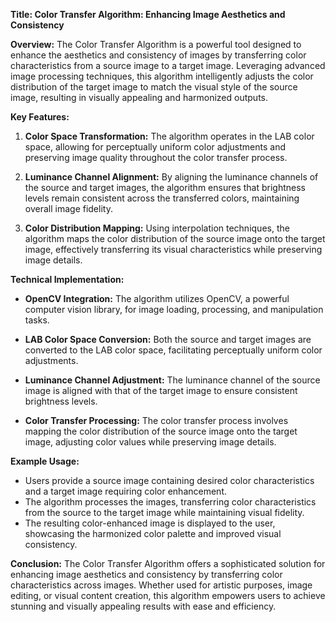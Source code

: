 **Title: Color Transfer Algorithm: Enhancing Image Aesthetics and Consistency**

**Overview:**
The Color Transfer Algorithm is a powerful tool designed to enhance the aesthetics and consistency of images by transferring color characteristics from a source image to a target image. Leveraging advanced image processing techniques, this algorithm intelligently adjusts the color distribution of the target image to match the visual style of the source image, resulting in visually appealing and harmonized outputs.

**Key Features:**

1. **Color Space Transformation:** The algorithm operates in the LAB color space, allowing for perceptually uniform color adjustments and preserving image quality throughout the color transfer process.

2. **Luminance Channel Alignment:** By aligning the luminance channels of the source and target images, the algorithm ensures that brightness levels remain consistent across the transferred colors, maintaining overall image fidelity.

3. **Color Distribution Mapping:** Using interpolation techniques, the algorithm maps the color distribution of the source image onto the target image, effectively transferring its visual characteristics while preserving image details.

**Technical Implementation:**

- **OpenCV Integration:** The algorithm utilizes OpenCV, a powerful computer vision library, for image loading, processing, and manipulation tasks.

- **LAB Color Space Conversion:** Both the source and target images are converted to the LAB color space, facilitating perceptually uniform color adjustments.

- **Luminance Channel Adjustment:** The luminance channel of the source image is aligned with that of the target image to ensure consistent brightness levels.

- **Color Transfer Processing:** The color transfer process involves mapping the color distribution of the source image onto the target image, adjusting color values while preserving image details.

**Example Usage:**

- Users provide a source image containing desired color characteristics and a target image requiring color enhancement.
- The algorithm processes the images, transferring color characteristics from the source to the target image while maintaining visual fidelity.
- The resulting color-enhanced image is displayed to the user, showcasing the harmonized color palette and improved visual consistency.

**Conclusion:**
The Color Transfer Algorithm offers a sophisticated solution for enhancing image aesthetics and consistency by transferring color characteristics across images. Whether used for artistic purposes, image editing, or visual content creation, this algorithm empowers users to achieve stunning and visually appealing results with ease and efficiency.
